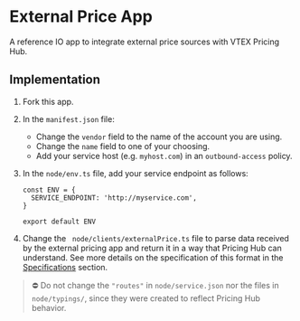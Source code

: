 # External Price App

A reference IO app to integrate external price sources with VTEX Pricing Hub.

## Implementation

1. Fork this app.
2. In the `manifest.json` file:
    * Change the `vendor` field to the name of the account you are using.
    * Change the `name` field to one of your choosing.
    * Add your service host (e.g. `myhost.com`) in an `outbound-access` policy.
3. In the `node/env.ts` file, add your service endpoint as follows:

    ```
    const ENV = {
      SERVICE_ENDPOINT: 'http://myservice.com',
    }
    
    export default ENV
    ```
    
4. Change the ` node/clients/externalPrice.ts` file to parse data received by the external pricing app and return it in a way that Pricing Hub can understand. See more details on the specification of this format in the [Specifications](#specifications) section.


> ⛔ Do not change the `"routes"` in `node/service.json` nor the files in `node/typings/`, since they were created to reflect Pricing Hub behavior.

